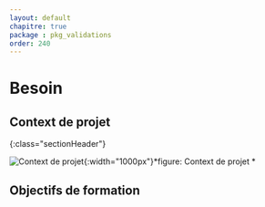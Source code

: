 ```yaml
---
layout: default
chapitre: true
package : pkg_validations
order: 240
---
```

# Besoin 
## Context de projet
{:class="sectionHeader"}

<!-- new slide  -->
![Context de projet](/soli-lms/pkg_validations/Besoin/images/LMS.png){:width="1000px"}*figure: Context de projet *
<!-- note -->




## Objectifs de formation 


<!-- new slide -->

